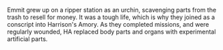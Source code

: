 Emmit grew up on a ripper station as an urchin, scavenging parts from the trash to resell for money. It was a tough life, which is why they joined as a conscript into Harrison's Amory. As they completed missions, and were regularly wounded, HA replaced body parts and organs with experimental artificial parts.
